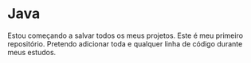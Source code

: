 # Java
Estou começando a salvar todos os meus projetos.
Este é meu primeiro repositório.
Pretendo adicionar toda e qualquer linha de código durante meus estudos.
